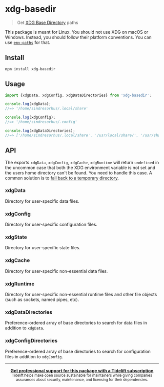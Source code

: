 # xdg-basedir

> Get [XDG Base Directory](https://specifications.freedesktop.org/basedir-spec/basedir-spec-latest.html) paths

This package is meant for Linux. You should not use XDG on macOS or Windows. Instead, you should follow their platform conventions. You can use [`env-paths`](https://github.com/sindresorhus/env-paths) for that.

## Install

```
npm install xdg-basedir
```

## Usage

```js
import {xdgData, xdgConfig, xdgDataDirectories} from 'xdg-basedir';

console.log(xdgData);
//=> '/home/sindresorhus/.local/share'

console.log(xdgConfig);
//=> '/home/sindresorhus/.config'

console.log(xdgDataDirectories);
//=> ['/home/sindresorhus/.local/share', '/usr/local/share/', '/usr/share/']
```

## API

The exports `xdgData`, `xdgConfig`, `xdgCache`, `xdgRuntime` will return `undefined` in the uncommon case that both the XDG environment variable is not set and the users home directory can't be found. You need to handle this case. A common solution is to [fall back to a temporary directory](https://github.com/yeoman/configstore/blob/b82690fc401318ad18dcd7d151a0003a4898a314/index.js#L15).

### xdgData

Directory for user-specific data files.

### xdgConfig

Directory for user-specific configuration files.

### xdgState

Directory for user-specific state files.

### xdgCache

Directory for user-specific non-essential data files.

### xdgRuntime

Directory for user-specific non-essential runtime files and other file objects (such as sockets, named pipes, etc).

### xdgDataDirectories

Preference-ordered array of base directories to search for data files in addition to `xdgData`.

### xdgConfigDirectories

Preference-ordered array of base directories to search for configuration files in addition to `xdgConfig`.

---

<div align="center">
 <b>
  <a href="https://tidelift.com/subscription/pkg/npm-xdg-basedir?utm_source=npm-xdg-basedir&utm_medium=referral&utm_campaign=readme">Get professional support for this package with a Tidelift subscription</a>
 </b>
 <br>
 <sub>
  Tidelift helps make open source sustainable for maintainers while giving companies<br>assurances about security, maintenance, and licensing for their dependencies.
 </sub>
</div>
